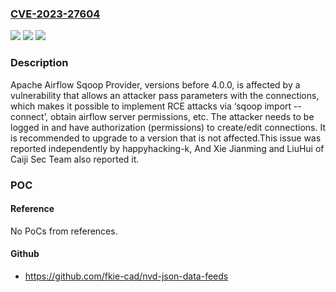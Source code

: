 ### [CVE-2023-27604](https://cve.mitre.org/cgi-bin/cvename.cgi?name=CVE-2023-27604)
![](https://img.shields.io/static/v1?label=Product&message=Apache%20Airflow%20Sqoop%20Provider&color=blue)
![](https://img.shields.io/static/v1?label=Version&message=0%3C%204.0.0%20&color=brighgreen)
![](https://img.shields.io/static/v1?label=Vulnerability&message=CWE-20%20Improper%20Input%20Validation&color=brighgreen)

### Description

Apache Airflow Sqoop Provider, versions before 4.0.0, is affected by a vulnerability that allows an attacker pass parameters with the connections, which makes it possible to implement RCE attacks via ‘sqoop import --connect’, obtain airflow server permissions, etc. The attacker needs to be logged in and have authorization (permissions) to create/edit connections. It is recommended to upgrade to a version that is not affected.This issue was reported independently by happyhacking-k, And Xie Jianming and LiuHui of Caiji Sec Team also reported it.

### POC

#### Reference
No PoCs from references.

#### Github
- https://github.com/fkie-cad/nvd-json-data-feeds

